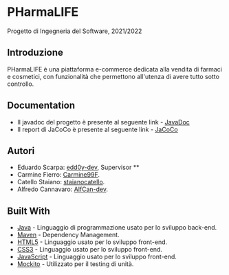 # PHarmaLIFE
Progetto di Ingegneria del Software, 2021/2022

## Introduzione
PHarmaLIFE è una piattaforma e-commerce dedicata alla vendita di farmaci e cosmetici, con funzionalità che permettono all'utenza di avere tutto sotto controllo.

## Documentation
 - Il javadoc del progetto è presente al seguente link - [JavaDoc](https://edd0y-dev.github.io/pharmalife-2022/jacoco/)
 - Il report di JaCoCo è presente al seguente link - [JaCoCo](https://edd0y-dev.github.io/pharmalife-2022/jacoco/) 
## Autori
 - Eduardo Scarpa: [edd0y-dev](https://github.com/edd0y-dev), Supervisor **
 - Carmine Fierro: [Carmine99F](https://github.com/Carmine99F).
 - Catello Staiano: [staianocatello](https://github.com/staianocatello).
 - Alfredo Cannavaro: [AlfCan-dev](https://github.com/AlfCan-dev).

## Built With
 - [Java](https://jdk.java.net/15/) - Linguaggio di programmazione usato per lo sviluppo back-end.
 - [Maven](https://maven.apache.org/) - Dependency Management.
 - [HTML5](https://www.w3schools.com/html/default.asp) - Linguaggio usato per lo sviluppo front-end.
 - [CSS3](https://www.w3schools.com/css/default.asp) - Linguaggio usato per lo sviluppo front-end.
 - [JavaScript](https://www.w3schools.com/js/default.asp) - Linguaggio usato per lo sviluppo front-end.
 - [Mockito](https://site.mockito.org/) - Utilizzato per il testing di unità.
